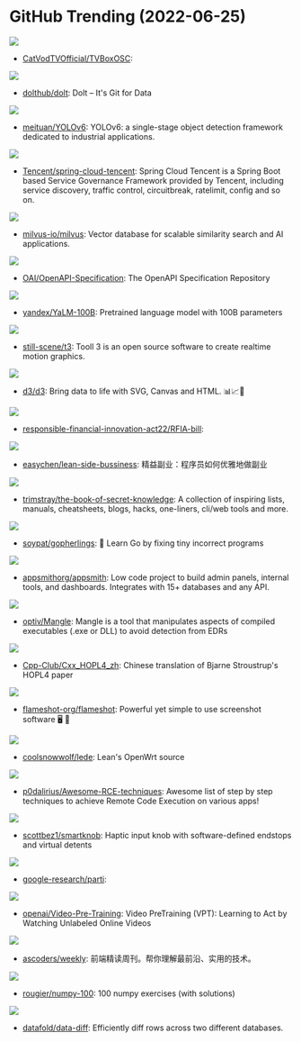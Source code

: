 # GitHub Trending (2022-06-25)

![](https://img.shields.io/badge/Java-New%20132-green?style=flat-square&logo=appveyor)
- [CatVodTVOfficial/TVBoxOSC](https://github.com/CatVodTVOfficial/TVBoxOSC): 

![](https://img.shields.io/badge/Go-New%20188-green?style=flat-square&logo=appveyor)
- [dolthub/dolt](https://github.com/dolthub/dolt): Dolt – It's Git for Data

![](https://img.shields.io/badge/Python-New%20184-green?style=flat-square&logo=appveyor)
- [meituan/YOLOv6](https://github.com/meituan/YOLOv6): YOLOv6: a single-stage object detection framework dedicated to industrial applications.

![](https://img.shields.io/badge/Java-New%20259-green?style=flat-square&logo=appveyor)
- [Tencent/spring-cloud-tencent](https://github.com/Tencent/spring-cloud-tencent): Spring Cloud Tencent is a Spring Boot based Service Governance Framework provided by Tencent, including service discovery, traffic control, circuitbreak, ratelimit, config and so on.

![](https://img.shields.io/badge/Go-New%20113-green?style=flat-square&logo=appveyor)
- [milvus-io/milvus](https://github.com/milvus-io/milvus): Vector database for scalable similarity search and AI applications.

![](https://img.shields.io/badge/JavaScript-New%2074-green?style=flat-square&logo=appveyor)
- [OAI/OpenAPI-Specification](https://github.com/OAI/OpenAPI-Specification): The OpenAPI Specification Repository

![](https://img.shields.io/badge/Python-New%20383-green?style=flat-square&logo=appveyor)
- [yandex/YaLM-100B](https://github.com/yandex/YaLM-100B): Pretrained language model with 100B parameters

![](https://img.shields.io/badge/C%23-New%2035-green?style=flat-square&logo=appveyor)
- [still-scene/t3](https://github.com/still-scene/t3): Tooll 3 is an open source software to create realtime motion graphics.

![](https://img.shields.io/badge/JavaScript-New%206-green?style=flat-square&logo=appveyor)
- [d3/d3](https://github.com/d3/d3): Bring data to life with SVG, Canvas and HTML. 📊📈🎉

![](https://img.shields.io/badge/none-New%2051-green?style=flat-square&logo=appveyor)
- [responsible-financial-innovation-act22/RFIA-bill](https://github.com/responsible-financial-innovation-act22/RFIA-bill): 

![](https://img.shields.io/badge/none-New%20290-green?style=flat-square&logo=appveyor)
- [easychen/lean-side-bussiness](https://github.com/easychen/lean-side-bussiness): 精益副业：程序员如何优雅地做副业

![](https://img.shields.io/badge/none-New%20108-green?style=flat-square&logo=appveyor)
- [trimstray/the-book-of-secret-knowledge](https://github.com/trimstray/the-book-of-secret-knowledge): A collection of inspiring lists, manuals, cheatsheets, blogs, hacks, one-liners, cli/web tools and more.

![](https://img.shields.io/badge/Go-New%2030-green?style=flat-square&logo=appveyor)
- [soypat/gopherlings](https://github.com/soypat/gopherlings): 📘️ Learn Go by fixing tiny incorrect programs

![](https://img.shields.io/badge/TypeScript-New%2024-green?style=flat-square&logo=appveyor)
- [appsmithorg/appsmith](https://github.com/appsmithorg/appsmith): Low code project to build admin panels, internal tools, and dashboards. Integrates with 15+ databases and any API.

![](https://img.shields.io/badge/Go-New%2060-green?style=flat-square&logo=appveyor)
- [optiv/Mangle](https://github.com/optiv/Mangle): Mangle is a tool that manipulates aspects of compiled executables (.exe or DLL) to avoid detection from EDRs

![](https://img.shields.io/badge/none-New%2045-green?style=flat-square&logo=appveyor)
- [Cpp-Club/Cxx_HOPL4_zh](https://github.com/Cpp-Club/Cxx_HOPL4_zh): Chinese translation of Bjarne Stroustrup's HOPL4 paper

![](https://img.shields.io/badge/C%2B%2B-New%2025-green?style=flat-square&logo=appveyor)
- [flameshot-org/flameshot](https://github.com/flameshot-org/flameshot): Powerful yet simple to use screenshot software 🖥️ 📸

![](https://img.shields.io/badge/C-New%2012-green?style=flat-square&logo=appveyor)
- [coolsnowwolf/lede](https://github.com/coolsnowwolf/lede): Lean's OpenWrt source

![](https://img.shields.io/badge/Dockerfile-New%2032-green?style=flat-square&logo=appveyor)
- [p0dalirius/Awesome-RCE-techniques](https://github.com/p0dalirius/Awesome-RCE-techniques): Awesome list of step by step techniques to achieve Remote Code Execution on various apps!

![](https://img.shields.io/badge/C%2B%2B-New%20133-green?style=flat-square&logo=appveyor)
- [scottbez1/smartknob](https://github.com/scottbez1/smartknob): Haptic input knob with software-defined endstops and virtual detents

![](https://img.shields.io/badge/none-New%2056-green?style=flat-square&logo=appveyor)
- [google-research/parti](https://github.com/google-research/parti): 

![](https://img.shields.io/badge/Python-New%2078-green?style=flat-square&logo=appveyor)
- [openai/Video-Pre-Training](https://github.com/openai/Video-Pre-Training): Video PreTraining (VPT): Learning to Act by Watching Unlabeled Online Videos

![](https://img.shields.io/badge/JavaScript-New%2014-green?style=flat-square&logo=appveyor)
- [ascoders/weekly](https://github.com/ascoders/weekly): 前端精读周刊。帮你理解最前沿、实用的技术。

![](https://img.shields.io/badge/Python-New%2030-green?style=flat-square&logo=appveyor)
- [rougier/numpy-100](https://github.com/rougier/numpy-100): 100 numpy exercises (with solutions)

![](https://img.shields.io/badge/Python-New%2054-green?style=flat-square&logo=appveyor)
- [datafold/data-diff](https://github.com/datafold/data-diff): Efficiently diff rows across two different databases.

